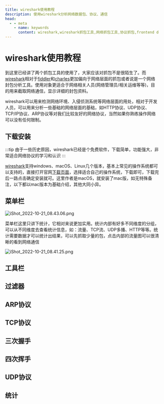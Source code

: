 ```yaml
---
title: wireshark使用教程
description: 使用wireshark分析网络数据包、协议、通信
head:
  - - meta
    - name: keywords
      content: wireshark,wireshark抓包工具,网络抓包工具,协议抓包,frontend debugger,chrome调试,调试技能,线上调试
---
```


# wireshark使用教程

到这里已经讲了两个抓包工具的使用了，大家应该对抓包不是很陌生了。而[wireshark](https://www.wireshark.org)相对于[fiddler](/frontend/debug-skill/fiddler.html)和[charles](/frontend/debug-skill/charles.html)更加偏向于网络层面的抓包或者说是一个网络封包分析工具。使用对象更适合于网络相关人员(网络管理员/相关运维等等)，目的用来截取网络通信，显示详细的封包资料。

wireshark可以用来检测网络环境、入侵侦测系统等网络层面的用处，相对于开发人员，可以用来分析一些基础的网络层面的基础，如HTTP协议、UDP协议、TCP/IP协议、ARP协议等对我们比较友好的网络协议，当然如果你熟练操作网络可以没有任何限制。

## 下载安装

:::tip
由于一些历史原因，wireshark已经是个免费软件，下载简单，功能强大，非常适合网络协议的学习和认识
:::

[wireshark](https://www.wireshark.org)支持windows、macOS、Linux几个版本，基本上常见的操作系统都可以支持的，直接打开官网[下载页面](https://www.wireshark.org/#download)，选择适合自己的操作系统，下载即可，下载完后一路点击确定安装就可。这里作者是macOS，就安装了mac版，如无特殊备注，以下都以mac版本为基础介绍，其他大同小异。

## 菜单栏
![iShot_2022-10-21_08.43.06.png](https://tva1.sinaimg.cn/large/005HV6Avgy1h7cm8lmc0jj315o02agnc.jpg)

菜单栏这里只讲下统计，它相对来说更加实用。统计内部有好多不同维度的分组，可以从不同维度去查看统计信息，如：流量、TCP流、UDP多播、HTTP等等。统计需要数据才可以统计出结果，可以先抓取少量的包，点击内部的流量图可以很清晰的看到网络通信

![iShot_2022-10-21_08.41.25.png](https://tva1.sinaimg.cn/large/005HV6Avgy1h7cm6x7c2fj31wc15gb29.jpg)

## 工具栏

## 过滤器

## ARP协议

## TCP协议

## 三次握手

## 四次挥手

## UDP协议

## 统计


<Gitalk />